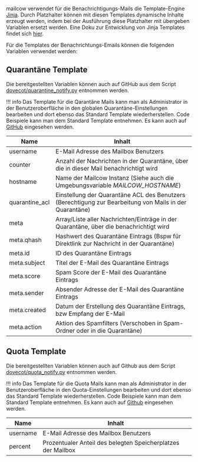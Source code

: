 mailcow verwendet für die Benachrichtigungs-Mails die Template-Engine [Jinja](https://jinja.palletsprojects.com/).
Durch Platzhalter können mit diesen Templates dynamische Inhalte erzeugt werden, indem bei der Ausführung diese Platzhalter mit übergeben Variablen ersetzt werden. Eine Doku zur Entwicklung von Jinja Templates findet sich [hier](https://jinja.palletsprojects.com/en/3.1.x/templates/). 

Für die Templates der Benachrichtungs-Emails können die folgenden Variablen verwendet werden:

## Quarantäne Template 

Die bereitgestellten Variablen können auch auf GitHub aus dem Script [dovecot/quarantine_notify.py](https://github.com/mailcow/mailcow-dockerized/blob/master/data/Dockerfiles/dovecot/quarantine_notify.py#L94) entnommen werden.

!!! info 
    Das Template für die Qarantäne Mails kann man als Administrator in der Benutzeroberfläche in den globalen Quarantäne-Einstellungen bearbeiten und dort ebenso das Standard Template wiederherstellen. 
    Code Beispiele kann man dem Standard Template entnehmen. Es kann auch auf [GitHub](https://github.com/mailcow/mailcow-dockerized/blob/master/data/assets/templates/quarantine.tpl) eingesehen werden.


| Name           	| Inhalt                                                                                               	|
|----------------	|------------------------------------------------------------------------------------------------------	|
| username       	| E-Mail Adresse des Mailbox Benutzers                                                                 	|
| counter        	| Anzahl der Nachrichten in der Quarantäne, über die in dieser Mail benachrichtigt wird                	|
| hostname       	| Name der Mailcow Instanz (Siehe auch die Umgebungsvariable _MAILCOW_HOSTNAME_)                       	|
| quarantine_acl 	| Einstellung der Quarantäne ACL des Benutzers (Berechtigung zur Bearbeitung von Mails in der Quarantäne) 	|
| meta           	| Array/Liste aller Nachrichten/Einträge in der Quarantäne, über die benachrichtigt wird               	|
| meta.qhash     	| Hashwert des Quarantäne Eintrags (Bspw für Direktlink zur Nachricht in der Quarantäne)               	|
| meta.id        	| ID des Quarantäne Eintrags                                                                           	|
| meta.subject   	| Titel der E-Mail des Quarantäne Eintrags                                                             	|
| meta.score     	| Spam Score der E-Mail des Quarantäne Eintrags                                                        	|
| meta.sender    	| Absender Adresse der E-Mail des Quarantäne Eintrags                                                  	|
| meta.created   	| Datum der Erstellung des Quarantäne Eintrags, bzw Empfang der E-Mail                                 	|
| meta.action    	| Aktion des Spamfilters (Verschoben in Spam-Ordner oder in die Quarantäne)                            	|

## Quota Template

Die bereitgestellten Variablen können auch auf Github aus dem Script [dovecot/quota_notify.py](https://github.com/mailcow/mailcow-dockerized/blob/master/data/Dockerfiles/dovecot/quota_notify.py#L45) entnommen werden.

!!! info 
    Das Template für die Quota Mails kann man als Administrator in der Benutzeroberfläche in den Quota-Einstellungen bearbeiten und dort ebenso das Standard Template wiederherstellen. 
    Code Beispiele kann man dem Standard Template entnehmen. Es kann auch auf [Github](https://github.com/mailcow/mailcow-dockerized/blob/master/data/assets/templates/quota.tpl) eingesehen werden.

| Name           	| Inhalt                                                                                               	|
|----------------	|------------------------------------------------------------------------------------------------------	|
| username       	| E-Mail Adresse des Mailbox Benutzers                                                                 	|
| percent        	| Prozentualer Anteil des belegten Speicherplatzes der Mailbox                                        	|


